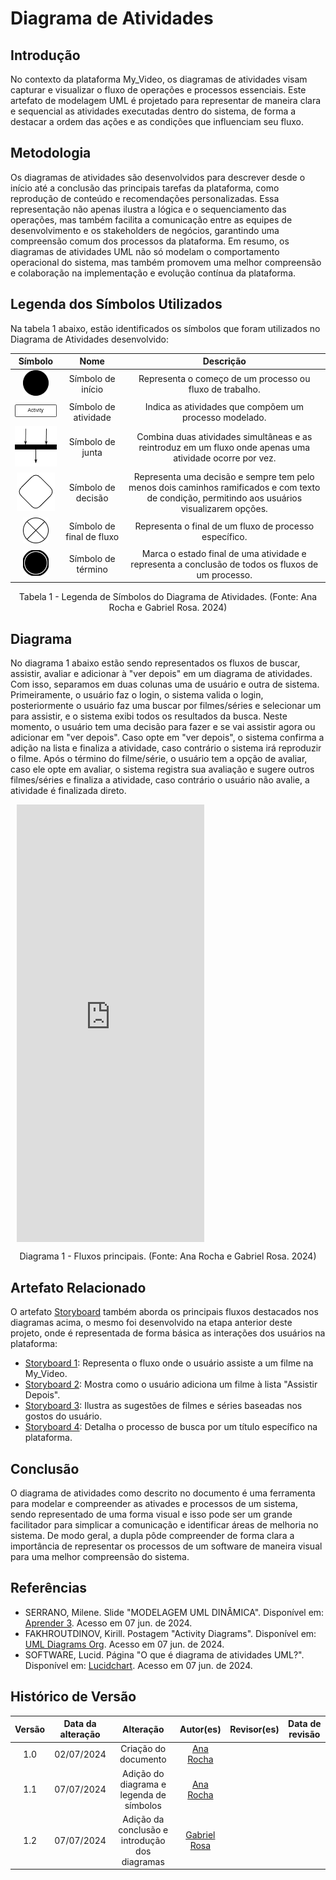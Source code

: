 # Diagrama de Atividades

## Introdução

No contexto da plataforma My_Video, os diagramas de atividades visam capturar e visualizar o fluxo de operações e processos essenciais. Este artefato de modelagem UML é projetado para representar de maneira clara e sequencial as atividades executadas dentro do sistema, de forma a destacar a ordem das ações e as condições que influenciam seu fluxo.

## Metodologia

Os diagramas de atividades são desenvolvidos para descrever desde o início até a conclusão das principais tarefas da plataforma, como reprodução de conteúdo e recomendações personalizadas. Essa representação não apenas ilustra a lógica e o sequenciamento das operações, mas também facilita a comunicação entre as equipes de desenvolvimento e os stakeholders de negócios, garantindo uma compreensão comum dos processos da plataforma.
Em resumo, os diagramas de atividades UML não só modelam o comportamento operacional do sistema, mas também promovem uma melhor compreensão e colaboração na implementação e evolução contínua da plataforma.

## Legenda dos Símbolos Utilizados

Na tabela 1 abaixo, estão identificados os símbolos que foram utilizados no Diagrama de Atividades desenvolvido:

| Símbolo | Nome | Descrição |
| :-----: | :--: | :-------: |
| ![StoryAssistir](../assets/img/modelagem/diagramaAtividades/simboloInicio.png) | Símbolo de início | Representa o começo de um processo ou fluxo de trabalho. |
| ![StoryAssistir](../assets/img/modelagem/diagramaAtividades/simboloAtividade.png) | Símbolo de atividade | Indica as atividades que compõem um processo modelado. |
| ![StoryAssistir](../assets/img/modelagem/diagramaAtividades/simboloJunta.png) | Símbolo de junta | Combina duas atividades simultâneas e as reintroduz em um fluxo onde apenas uma atividade ocorre por vez. |
| ![StoryAssistir](../assets/img/modelagem/diagramaAtividades/simboloDecisao.png) | Símbolo de decisão | Representa uma decisão e sempre tem pelo menos dois caminhos ramificados e com texto de condição, permitindo aos usuários visualizarem opções. |
| ![StoryAssistir](../assets/img/modelagem/diagramaAtividades/simboloFinalDeFluxo.png) | Símbolo de final de fluxo | Representa o final de um fluxo de processo específico. |
| ![StoryAssistir](../assets/img/modelagem/diagramaAtividades/simboloTermino.png) | Símbolo de término | Marca o estado final de uma atividade e representa a conclusão de todos os fluxos de um processo. |

<div style="text-align: center;">
  <p>Tabela 1 - Legenda de Símbolos do Diagrama de Atividades. (Fonte: Ana Rocha e Gabriel Rosa. 2024)</p>
</div>

## Diagrama

No diagrama 1 abaixo estão sendo representados os fluxos de buscar, assistir, avaliar e adicionar à "ver depois" em um diagrama de atividades. Com isso, separamos em duas colunas uma de usuário e outra de sistema. Primeiramente, o usuário faz o login, o sistema valida o login, posteriormente o usuário faz uma buscar por filmes/séries e selecionar um para assistir, e o sistema exibi todos os resultados da busca. Neste momento, o usuário tem uma decisão para fazer e se vai assistir agora ou adicionar em "ver depois". Caso opte em "ver depois", o sistema confirma a adição na lista e finaliza a atividade, caso contrário o sistema irá reproduzir o filme. Após o término do filme/série, o usuário tem a opção de avaliar, caso ele opte em avaliar, o sistema registra sua avaliação e sugere outros filmes/séries e finaliza a atividade, caso contrário o usuário não avalie, a atividade é finalizada direto.

<div style="width: 700px; height: 700px; margin: 10px; position: relative;"><iframe allowfullscreen frameborder="0" style="width:700x; height:700px" src="https://viewer.diagrams.net/?lightbox=1&highlight=0000ff&nav=1&title=Diagrama%20sem%20nome.drawio#R%3Cmxfile%20pages%3D%223%22%3E%3Cdiagram%20name%3D%22Diagrama%20v.1%22%20id%3D%220783ab3e-0a74-02c8-0abd-f7b4e66b4bec%22%3E7Vxbc5s4FP41nmkfkuFqzGPsJO222W2n3t2m%2ByaDgtUC8nJJ7P76lUBcJWzsYIO7zkwSJISEzjn6dG5ipM689bsArJa%2FYxu6I0Wy1yP1dqQosjrWyD9as0lrDN1MK5wA2axRUTFHPyGrlFhtjGwYVhpGGLsRWlUrLez70IoqdSAI8Eu12RN2q6OugAO5irkFXL72K7KjZVo70aWi%2Fj1EzjIbWZbYnQWwfjgBjn02no99mN7xQNYNaxougY1fSlXq3UidBRhH6ZW3nkGXkjWjWPrcfcPd%2FJUD6EetHrBkWzM1S5YnY0m17SvWwzNwY0aGaRxaIBgpM1J9E4YojFBWIq1QfstGFsI%2BLUqjmTq6keiFMv43pnOZPkN6w4YrjMKilhEh2mQ0D1%2BQ5wJCLnW6jDyXVMrk0loi134AGxzTSYURoW9WmpJSEDHhIQOq04TwkM6PlnIC04KFPWSxaxcsoDvNOTXDLg7IrYRXtNcA%2F8jZTt%2FhCfvRPfCQS6X5bxjYwAesmo0uE%2B5NCUUcnxQswgAy5WyKZY5kJIZBBNelKsahdxB7MAo2pMm6uiDYOspk56UklKqe1i1LAmmOWUPAFoKT91xIBLlgQiEWEOvjD%2Fdh4Xx4eP76%2BPj%2B9qt7Y%2F%2B4MlSOcdAma4cVcRAtsUNkwb0ramt8Kdo8YLxiNP4Oo2jDqAniCFelAK5R9Fi6%2Fka7utZZ6XbNek4KG1YQUL9B4kMcBxabzFjSDRko0oT8lQxVvpow%2BAGBA5v6YRyghNjK1AC6IELPVZDpnkU6t5D74Nlh9BfPSOGZIG6oDYoTsqT92qtFOGtTsGQayKMOi12KcS7sIlwKNo%2FlQukpWiweS0pHYLOsqG35rIz74jM3O4XDxr%2FCOFFa5ADhlkoJp3i0J2uLrb95r9dk0V6vdbDXc9ue1mIPcV2ij1PSvCxRBOcrkMjLCzEJquQ6llqGXDdrNFJUKfnpVl1rkp7W%2BptW1d9UAU8lnqVdcFS8P8o8F08HcAWofSvd2QVwBaZ9q0DawQCXSfKeWt9WzaQ7ZGOPfsaITKCwAyZVQZKNmoikb8qeqklJ%2FhqHQcGEg4IH7CCfk6RCTuTdmHAc4%2Bw9dJ9hhKxW6x0EVnafDmyDcFmAVDJONrgNn0DsMluWdu%2FesM4iugSSofi2ZXwqao%2BBMrKmV2FG52Am91CUcUbtAGf4t3%2B9ElWSk13iQDbiG%2BrwqdXdI%2FrCjJXFZp1CiZ09YbkgDJH155JIc3KDPSanpdJDAoATAuGBzoNuQEvjQatpMQ9E457wPqc%2BNqjD6P9KU7U3nXjrewu8f1KY6MdmgCDpmqCaBy%2FYP1jsz4H%2BFOAvtv97dREepmR2bkW3xotxS7wwO9c0X4cXYw4v5tCFeRwg9t6AtxfsGDp2NFgVZeyQT2mgmmaf2HGYB%2B4UBupWSNiNHcagsEOWenVD%2FLJcHpZun713aYcoB4oB%2BXURMc5G1DusplAKU%2FgaFeFiCcelBiAPQkvAwQGB63t%2BO1libxGHtDsUQCsiA5IbhMwU0abVzaaM9fsZAnuArFpV0BRdALKKAGQnHYCs9%2B7F%2BW5of83mq8icf1o%2Fh1e%2FXWVe5HNS0Ppbfga%2F%2FMRUHVbsMXvvLctv7xSNi6bWl6am1uIIp1TUph9n4J9v5nL22Yz155%2BfjMcvH67OMJDQm423R0B8YFs47%2Fq%2Fqe%2FAF4wYCkYo9ShAW5A4mieIzOX8YKI3TSNf%2FTtVDa1ze64h6mhWJUrPNMcdUUeuo7poavXwZUqcLsKXDYJockj2R%2BKZUvmcD0rVB4o%2FVanikKOOAh6y7VSAYYh%2BgkXSH5WRFZ1WMlF9OtJvhVKzff2wPGfW5yjPDWkPDtK1TGyoKj6kpUNlJGuCn55CeByu5anSFz9BmyyrzrPpxItZlarK6Fg6EBXqHenyiVFB4cOPc%2BQNGRCyFfF6QLiSrqVJFvVjDLgaPiRIvEp6C0P4ndqzIDuUQK3be1zyGwmiEGfgOeJ2TU2Q1yFS6I7mOdJ6zWc%2BSJ%2BTezP7hAmyvepzHHKP2yF3d4Crcqs3P0l0sSMHakfqk5aw04UdKV4f52hGKidQBIXUUjs%2FjiRGk0ltdzJrYNKgvd0EAdiUmjFlqO0wY712rLFus2rqtvbkIn2BQ4Ftq%2B9%2FWx4bwagVvQxj7y7PnF%2FBAJHBKYLcsnz6z0VVWRqLk6Wf4shFPhztm7vWHgHGDdb6CdLWt0r0NvL%2BGmcQAhwBpnfuhwp7xCOVqhJgjHl4NwXcrRtn3aF7rzkfB6K7cQIv4VZdsYdt4HVc5uOR5wyRddfoWOdX0bEwkkvqbgGPGWm9tUM%2F2XC9WHn%2BNass0zBTSRN%2Fx2ccIoZGCxxF2GtGSAJ%2BT8lPo1q7g484ZxmkH0%2BYhhtvgelbkdse8kHEr%2FpGFD%2FqEf7OM3YnAgA%2B6faq9%2Bpm3QeAO8TRDB63npboDUK5afEK5hyFEfT4AGwfR1az045yLdVJoDeKMp22HmFlo32h7k7fcWExnF5zZ4iGE41WDz4Blyx2ijBTKtMhx6f9DISmr0OUWPc3wRk7cVS6l5N0x%2FR9aPtKsKwb1%2F2dpdv6TYuS%2FNyt0SJJwQhgSGhB%2BE8zJW3qA1%2FQQzsXgRqQQCk1gTJbetOOlmOff3ajJFFf4CrAdvwzkarLmY2zEihVoD8eTaLEtt0ZxulHXYeFstDY7rCQ4MiXWEUdVjZg%2FuIV3HCIGhokukwayUmww2jKrbngRl%2B4YdT8FcJjornyc5KwjsynX8yw%2F4QCLw3i2%2BgiTMMUJllXr416ckL%2FAqXyySHz2IFBotX4%2BBmEb3D4dqSME8IsSO3YST4kmSs8YabxhBdpG4y0KZxRpp9SiRaef%2BA9rP8%2Fjaf1BwFbH6GSu1Z4Doo458egM2iTd4Sc6%2B2Zg7epvWa%2Bsr1Rab9vSJsUi68Mp82Lrzird%2F8B%3C%2Fdiagram%3E%3C%2Fmxfile%3E" id="Tw9Ri8pKpHV."></iframe></div>

<div style="text-align: center;">
  <p>Diagrama 1 - Fluxos principais. (Fonte: Ana Rocha e Gabriel Rosa. 2024)</p>
</div>

## Artefato Relacionado

O artefato [Storyboard](/Base/storyboard.md) também aborda os principais fluxos destacados nos diagramas acima, o mesmo foi desenvolvido na etapa anterior deste projeto, onde é representada de forma básica as interações dos usuários na plataforma: 

- [Storyboard 1](/Base/storyboard.md#figura1): Representa o fluxo onde o usuário assiste a um filme na My_Video.
- [Storyboard 2](/Base/storyboard.md#figura2): Mostra como o usuário adiciona um filme à lista "Assistir Depois".
- [Storyboard 3](/Base/storyboard.md#figura3): Ilustra as sugestões de filmes e séries baseadas nos gostos do usuário.
- [Storyboard 4](/Base/storyboard.md#figura4): Detalha o processo de busca por um título específico na plataforma.

## Conclusão

O diagrama de atividades como descrito no documento é uma ferramenta para modelar e compreender as ativades e processos de um sistema, sendo representado de uma forma visual e isso pode ser um grande facilitador para simplicar a comunicação e identificar áreas de melhoria no sistema. De modo geral, a dupla pôde compreender de forma clara a importância de representar os processos de um software de maneira visual para uma melhor compreensão do sistema. 

## Referências

- SERRANO, Milene. Slide "MODELAGEM UML DINÂMICA". Disponível em: [Aprender 3](https://aprender3.unb.br/pluginfile.php/2790248/mod_label/intro/Arquitetura%20e%20Desenho%20de%20Software%20-%20Aula%20Modelagem%20UML%20Din%C3%A2mica%20-%20Profa.%20Milene.pdf). Acesso em 07 jun. de 2024. </br>
- FAKHROUTDINOV, Kirill. Postagem "Activity Diagrams". Disponível em: [UML Diagrams Org](https://www.uml-diagrams.org/activity-diagrams.html). Acesso em 07 jun. de 2024. </br>
- SOFTWARE, Lucid. Página "O que é diagrama de atividades UML?". Disponível em: [Lucidchart](https://www.lucidchart.com/pages/pt/o-que-e-diagrama-de-atividades-uml). Acesso em 07 jun. de 2024. </br>

## Histórico de Versão

| Versão | Data da alteração |             Alteração             |   Autor(es)   |           Revisor(es)       | Data de revisão |
| :----: | :---------------: | :-------------------------------: | :---------------------------------------------: | :---------------------------------------------: | :-------------: |
|  1.0   |       02/07/2024       |         Criação do documento        | [Ana Rocha](https://github.com/anaaroch) |  |  |
|  1.1   |       07/07/2024       |         Adição do diagrama e legenda de símbolos        | [Ana Rocha](https://github.com/anaaroch) |  |  |
|  1.2   |       07/07/2024       |         Adição da conclusão e introdução dos diagramas | [Gabriel Rosa](https://github.com/gabrielrosa09) |  |  |